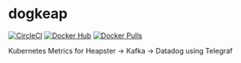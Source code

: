 # dogkeap
[![CircleCI](https://circleci.com/gh/Vungle/dogkeap/tree/master.svg?style=svg)](https://circleci.com/gh/Vungle/dogkeap/tree/master) [![Docker Hub](https://img.shields.io/badge/docker-ready-blue.svg)](https://registry.hub.docker.com/u/vungle/dogkeap/) [![Docker Pulls](https://img.shields.io/docker/pulls/vungle/dogkeap.svg)](https://registry.hub.docker.com/u/vungle/dogkeap/)

Kubernetes Metrics for Heapster -> Kafka -> Datadog using Telegraf
